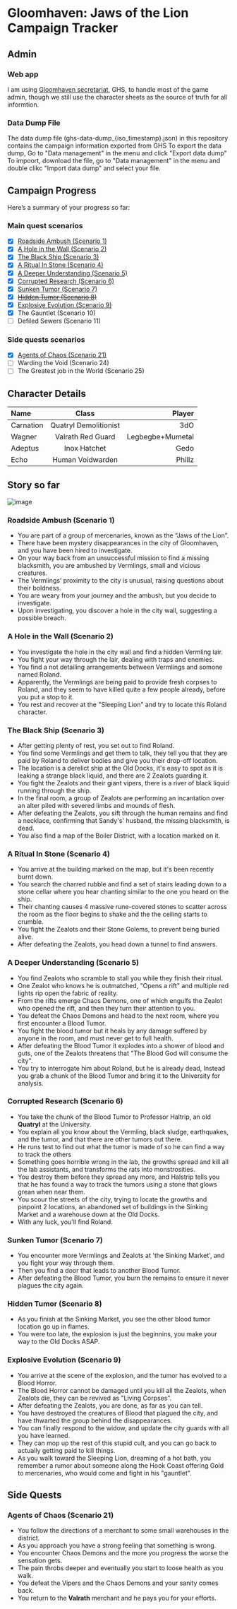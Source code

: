 # Gloomhaven: Jaws of the Lion Campaign Tracker

## Admin
### Web app
I am using [Gloomhaven secretariat](https://ghs.champonthis.de/), GHS, to handle most of the game admin, though we still use the character sheets as the source of truth for all informtion.

### Data Dump File
The data dump file (ghs-data-dump_{iso_timestamp}.json) in this repository contains the campaign information exported from GHS
To export the data dump, Go to "Data management" in the menu and click "Export data dump"
To impoort, download the file, go to "Data management" in the menu and double clikc "Import data dump" and select your file.

## Campaign Progress
Here’s a summary of your progress so far:

### Main quest scenarios
- [x] [Roadside Ambush (Scenario 1)](#roadside-ambush-scenario-1)
- [x] [A Hole in the Wall (Scenario 2)](#a-hole-in-the-wall-scenario-2)
- [x] [The Black Ship (Scenario 3)](#the-black-ship-scenario-3)
- [x] [A Ritual In Stone (Scenario 4)](#a-ritual-in-stone-scenario-4)
- [x] [A Deeper Understanding (Scenario 5)](#a-deeper-understanding-scenario-5)
- [x] [Corrupted Research (Scenario 6)](#corrupted-research-scenario-6)
- [x] [Sunken Tumor (Scenario 7)](#sunken-tumor-scenario-7)
- [x] ~~[Hidden Tumor (Scenario 8)](#hidden-tumor-scenario-8)~~
- [x] [Explosive Evolution (Scenario 9)](#explosive-evolution-scenario-9)
- [x] The Gauntlet (Scenario 10)
- [ ] Defiled Sewers (Scenario 11) 

### Side quests scenarios
- [x] [Agents of Chaos (Scenario 21)](#agents-of-chaos-scenario-21)
- [ ] Warding the Void (Scenario 24)
- [ ] The Greatest job in the World (Scenario 25)

## Character Details 
| Name      |         Class         |           Player |
| :-------- | :-------------------: | ---------------: |
| Carnation | Quatryl Demolitionist |              3dO |
| Wagner    |   Valrath Red Guard   | Legbegbe+Mumetal |
| Adeptus   |     Inox Hatchet      |             Gedo |
| Echo      |   Human Voidwarden    |           Phillz |

## Story so far
![image](https://github.com/Zaida-3dO/gloomhaven/assets/21037558/5752e24f-c8a9-4a9e-afe0-57d364872cad)

### Roadside Ambush (Scenario 1)
- You are part of a group of mercenaries, known as the “Jaws of the Lion”.
- There have been mystery disappearances in the city of Gloomhaven, and you have been hired to investigate.
- On your way back from an unsuccessful mission to find a missing blacksmith, you are ambushed by Vermlings, small and vicious creatures.
- The Vermlings’ proximity to the city is unusual, raising questions about their boldness.
- You are weary from your journey and the ambush, but you decide to investigate.
- Upon investigating, you discover a hole in the city wall, suggesting a possible breach.

### A Hole in the Wall (Scenario 2)
- You investigate the hole in the city wall and find a hidden Vermling lair.
- You fight your way through the lair, dealing with traps and enemies.
- You find a not detailing arrangements between Vermlings and somone named Roland.
- Apparently, the Vermlings are being paid to provide fresh corpses to Roland, and they seem to have killed quite a few people already, before you put a stop to it.
- You rest and recover at the "Sleeping Lion" and try to locate this Roland character.

### The Black Ship (Scenario 3)
- After getting plenty of rest, you set out to find Roland.
- You find some Vermlings and get them to talk, they tell you that they are paid by Roland to deliver bodies and give you their drop-off location.
- The location is a derelict ship at the Old Docks, it's easy to spot as it is leaking a strange black liquid, and there are 2 Zealots guarding it.
- You fight the Zealots and their giant vipers, there is a river of black liquid running through the ship.
- In the final room, a group of Zealots are performing an incantation over an alter piled with severed limbs and mounds of flesh.
- After defeating the Zealots, you sift through the human remains and find a necklace, confirming that Sandy's' husband, the missing blacksmith, is dead.
- You also find a map of the Boiler District, with a location marked on it.

### A Ritual In Stone (Scenario 4)
- You arrive at the building marked on the map, but it's been recently burnt down.
- You search the charred rubble and find a set of stairs leading down to a stone cellar where you hear chanting similar to the one you heard on the ship.
- Their chanting causes 4 massive rune-covered stones to scatter across the room as the floor begins to shake and the the ceiling starts to crumble.
- You fight the Zealots and their Stone Golems, to prevent being buried alive.
- After defeating the Zealots, you head down a tunnel to find answers.

### A Deeper Understanding (Scenario 5)
- You find Zealots who scramble to stall you while they finish their ritual.
- One Zealot who knows he is outmatched, "Opens a rift" and multiple red lights rip open the fabric of reality.
- From the rifts emerge Chaos Demons, one of which engulfs the Zealot who opened the rift, and then they turn their attention to you.
- You defeat the Chaos Demons and head to the next room, where you first encounter a Blood Tumor.
- You fight the blood tumor but it heals by any damage suffered by anyone in the room, and must never get to full health.
- After defeating the Blood Tumor it explodes into a shower of blood and guts, one of the Zealots threatens that "The Blood God will consume the city".
- You try to interrogate him about Roland, but he is already dead, Instead you grab a chunk of the Blood Tumor and bring it to the University for analysis.

### Corrupted Research (Scenario 6)
- You take the chunk of the Blood Tumor to Professor Haltrip, an old **Quatryl** at the University.
- You explain all you know about the Vermling, black sludge, earthquakes, and the tumor, and that there are other tumors out there.
- He runs test to find out what the tumor is made of so he can find a way to track the others
- Something goes horrible wrong in the lab, the growths spread and kill all the lab assistants, and transforms the rats into monstrosities.
- You destroy them before they spread any more, and Halstrip tells you that he has found a way to track the tumors using a stone that glows grean when near them.
- You scour the streets of the city, trying to locate the growths and pinpoint 2 locations, an abandoned set of buildings in the Sinking Market and a warehouse down at the Old Docks.
- With any luck, you'll find Roland.

### Sunken Tumor (Scenario 7)
- You encounter more Vermlings and Zealots at 'the Sinking Market', and you fight your way through them.
- Then you find a door that leads to another Blood Tumor.
- After defeating the Blood Tumor, you burn the remains to ensure it never plagues the city again.

### Hidden Tumor (Scenario 8)
- As you finish at the Sinking Market, you see the other blood tumor location go up in flames.
- You were too late, the explosion is just the beginnins, you make your way to the Old Docks ASAP.

### Explosive Evolution (Scenario 9)
- You arrive at the scene of the explosion, and the tumor has evolved to a Blood Horror.
- The Blood Horror cannot be damaged until you kill all the Zealots, when Zealots die, they can be revived as "Living Corpses".
- After defeating the Zealots, you are done, as far as you can tell. 
- You have destroyed the creatures of Blood that plagued the city, and have thwarted the group behind the disappearances.
- You can finally respond to the widow, and update the city guards with all you have learned.
- They can mop up the rest of this stupid cult, and you can go back to actually getting paid to kill things.
- As you walk toward the Sleeping Lion, dreaming of a hot bath, you remember a rumor about someone along the Hook Coast offering Gold to mercenaries, who would come and fight in his "gauntlet".

## Side Quests

### Agents of Chaos (Scenario 21)
- You follow the directions of a merchant to some small warehouses in the district.
- As you approach you have a strong feeling that something is wrong.
- You encounter Chaos Demons and the more you progress the worse the sensation gets.
- The pain throbs deeper and eventually you start to loose health as you walk.
- You defeat the Vipers and the Chaos Demons and your sanity comes back.
- You return to the **Valrath** merchant and he pays you for your efforts.

